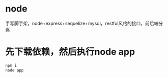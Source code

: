 # node
手写脚手架，node+express+sequelize+mysql，restful风格的接口，前后端分离

# 先下载依赖，然后执行node app
```bash
npm i
node app
```

